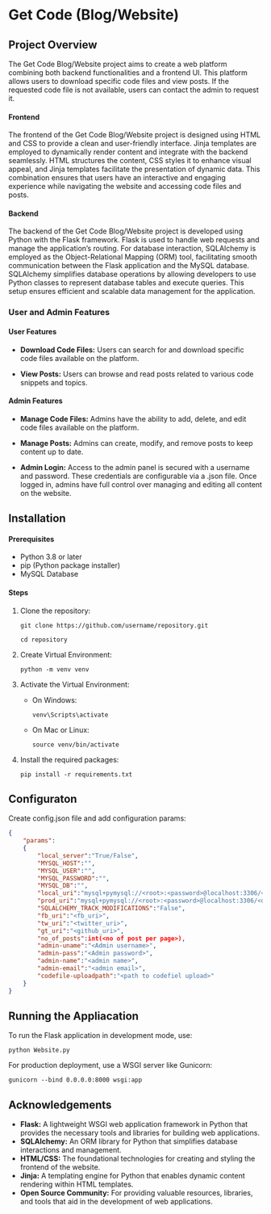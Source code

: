 # Get Code (Blog/Website)

## Project Overview

The Get Code Blog/Website project aims to create a web platform combining both backend functionalities and a frontend UI. This platform allows users to download specific code files and view posts. If the requested code file is not available, users can contact the admin to request it.


#### Frontend

The frontend of the Get Code Blog/Website project is designed using HTML and CSS to provide a clean and user-friendly interface. Jinja templates are employed to dynamically render content and integrate with the backend seamlessly. HTML structures the content, CSS styles it to enhance visual appeal, and Jinja templates facilitate the presentation of dynamic data. This combination ensures that users have an interactive and engaging experience while navigating the website and accessing code files and posts.

#### Backend

The backend of the Get Code Blog/Website project is developed using Python with the Flask framework. Flask is used to handle web requests and manage the application’s routing. For database interaction, SQLAlchemy is employed as the Object-Relational Mapping (ORM) tool, facilitating smooth communication between the Flask application and the MySQL database. SQLAlchemy simplifies database operations by allowing developers to use Python classes to represent database tables and execute queries. This setup ensures efficient and scalable data management for the application.

### User and Admin Features

#### User Features

* **Download Code Files:** Users can search for and download specific code files available on the platform.

* **View Posts:** Users can browse and read posts related to various code snippets and topics.


#### Admin Features

* **Manage Code Files:** Admins have the ability to add, delete, and edit code files available on the platform.

* **Manage Posts:** Admins can create, modify, and remove posts to keep content up to date.

* **Admin Login:** Access to the admin panel is secured with a username and password. These credentials are configurable via a .json file. Once logged in, admins have full control over managing and editing all content on the website.


## Installation

#### Prerequisites

* Python 3.8 or later
* pip (Python package installer)
* MySQL Database


#### Steps

1. Clone the repository:

    `git clone https://github.com/username/repository.git` 

    `cd repository`

2. Create Virtual Environment:
    
    `python -m venv venv`

3. Activate the Virtual Environment:

    * On Windows:
    
        `venv\Scripts\activate`
    
    * On Mac or Linux:

        `source venv/bin/activate`

4. Install the required packages:

    `pip install -r requirements.txt`


## Configuraton

Create config.json file and add configuration params:

```json
{
    "params":
    {
        "local_server":"True/False",
        "MYSQL_HOST":"",
        "MYSQL_USER":"",
        "MYSQL_PASSWORD":"",
        "MYSQL_DB":"",
        "local_uri":"mysql+pymysql://<root>:<password>@localhost:3306/<db_name>",
        "prod_uri":"mysql+pymysql://<root>:<password>@localhost:3306/<db_name>",
        "SQLALCHEMY_TRACK_MODIFICATIONS":"False",
        "fb_uri":"<fb_uri>",
        "tw_uri":"<twitter_uri>",
        "gt_uri":"<github_uri>",
        "no_of_posts":int(<no of post per page>),
        "admin-uname":"<Admin username>",
        "admin-pass":"<Admin password>",
        "admin-name":"<admin name>",
        "admin-email":"<admin email>",
        "codefile-uploadpath":"<path to codefiel upload>"
    }
}
```


## Running the Appliacation

To run the Flask application in development mode, use:

`python Website.py`

For production deployment, use a WSGI server like Gunicorn:

`gunicorn --bind 0.0.0.0:8000 wsgi:app`


## Acknowledgements

* **Flask:** A lightweight WSGI web application framework in Python that provides the necessary tools and libraries for building web applications.
* **SQLAlchemy:** An ORM library for Python that simplifies database interactions and management.
* **HTML/CSS:** The foundational technologies for creating and styling the frontend of the website.
* **Jinja:** A templating engine for Python that enables dynamic content rendering within HTML templates.
* **Open Source Community:** For providing valuable resources, libraries, and tools that aid in the development of web applications.